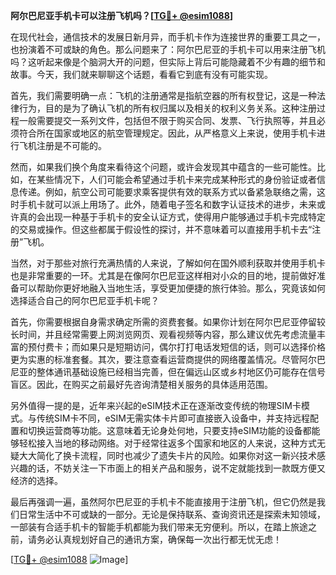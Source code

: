 **阿尔巴尼亚手机卡可以注册飞机吗？[[TG💪+ @esim1088](https://t.me/s/esim1088)]**

在现代社会，通信技术的发展日新月异，而手机卡作为连接世界的重要工具之一，也扮演着不可或缺的角色。那么问题来了：阿尔巴尼亚的手机卡可以用来注册飞机吗？这听起来像是个脑洞大开的问题，但实际上背后可能隐藏着不少有趣的细节和故事。今天，我们就来聊聊这个话题，看看它到底有没有可能实现。

首先，我们需要明确一点：飞机的注册通常是指航空器的所有权登记，这是一种法律行为，目的是为了确认飞机的所有权归属以及相关的权利义务关系。这种注册过程一般需要提交一系列文件，包括但不限于购买合同、发票、飞行执照等，并且必须符合所在国家或地区的航空管理规定。因此，从严格意义上来说，使用手机卡进行飞机注册是不可能的。

然而，如果我们换个角度来看待这个问题，或许会发现其中蕴含的一些可能性。比如，在某些情况下，人们可能会希望通过手机卡来完成某种形式的身份验证或者信息传递。例如，航空公司可能要求乘客提供有效的联系方式以备紧急联络之需，这时手机卡就可以派上用场了。此外，随着电子签名和数字认证技术的进步，未来或许真的会出现一种基于手机卡的安全认证方式，使得用户能够通过手机卡完成特定的交易或操作。但这些都属于假设性的探讨，并不意味着可以直接用手机卡去“注册”飞机。

当然，对于那些对旅行充满热情的人来说，了解如何在国外顺利获取并使用手机卡也是非常重要的一环。尤其是在像阿尔巴尼亚这样相对小众的目的地，提前做好准备可以帮助你更好地融入当地生活，享受更加便捷的旅行体验。那么，究竟该如何选择适合自己的阿尔巴尼亚手机卡呢？

首先，你需要根据自身需求确定所需的资费套餐。如果你计划在阿尔巴尼亚停留较长时间，并且经常需要上网浏览网页、观看视频等内容，那么建议优先考虑流量丰富的预付费卡；而如果只是短期访问，偶尔打打电话发短信的话，则可以选择价格更为实惠的标准套餐。其次，要注意查看运营商提供的网络覆盖情况。尽管阿尔巴尼亚的整体通讯基础设施已经相当完善，但在偏远山区或乡村地区仍可能存在信号盲区。因此，在购买之前最好先咨询清楚相关服务的具体适用范围。

另外值得一提的是，近年来兴起的eSIM技术正在逐渐改变传统的物理SIM卡模式。与传统SIM卡不同，eSIM无需实体卡片即可直接嵌入设备中，并支持远程配置和切换运营商等功能。这意味着无论身处何地，只要支持eSIM功能的设备都能够轻松接入当地的移动网络。对于经常往返多个国家和地区的人来说，这种方式无疑大大简化了换卡流程，同时也减少了遗失卡片的风险。如果你对这一新兴技术感兴趣的话，不妨关注一下市面上的相关产品和服务，说不定就能找到一款既方便又经济的选择。

最后再强调一遍，虽然阿尔巴尼亚的手机卡不能直接用于注册飞机，但它仍然是我们日常生活中不可或缺的一部分。无论是保持联系、查询资讯还是探索未知领域，一部装有合适手机卡的智能手机都能为我们带来无穷便利。所以，在踏上旅途之前，请务必认真规划好自己的通讯方案，确保每一次出行都无忧无虑！

[[TG💪+ @esim1088](https://t.me/s/esim1088) ![Image](https://i.postimg.cc/4NQfJmqS/Snipaste-2025-05-13-00-14-12.png)]